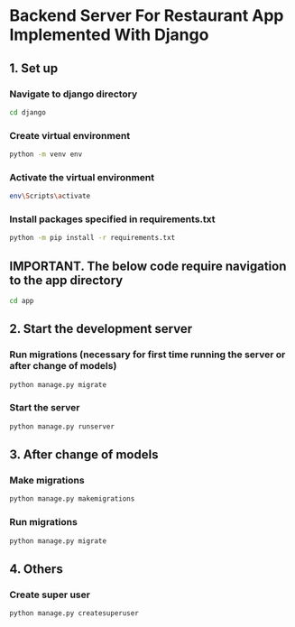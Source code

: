 # Backend Server For Restaurant App Implemented With Django

## 1. Set up

### Navigate to django directory
```bash
cd django
```

### Create virtual environment
```bash
python -m venv env
```
### Activate the virtual environment
```bash
env\Scripts\activate
```
### Install packages specified in requirements.txt
```bash
python -m pip install -r requirements.txt
```

## IMPORTANT. The below code require navigation to the app directory
```bash
cd app
```

## 2. Start the development server

### Run migrations (necessary for first time running the server or after change of models)
```bash
python manage.py migrate
```
### Start the server
```bash
python manage.py runserver
```

## 3. After change of models

### Make migrations
```bash
python manage.py makemigrations
```
### Run migrations
```bash
python manage.py migrate
```

## 4. Others

### Create super user
```bash
python manage.py createsuperuser
```